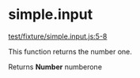 # simple.input

[test/fixture/simple.input.js:5-8]([github] "Source code on GitHub")

This function returns the number one.

Returns **Number** numberone
